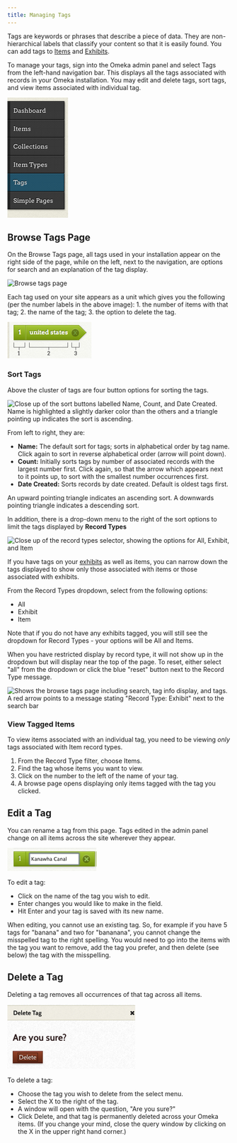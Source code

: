 ```yaml
---
title: Managing Tags
---
```


Tags are keywords or phrases that describe a piece of data. They are non-hierarchical labels that classify your content so that it is easily found. You can add tags to [Items](Items) and [Exhibits](../Plugins/ExhibitBuilder).

To manage your tags, sign into the Omeka admin panel and select Tags from the left-hand navigation bar. This displays all the tags associated with records in your Omeka installation. You may edit and delete tags, sort tags, and view items associated with individual tag.

![Tags in left nav](/doc_files/Tagsnav.png)

Browse Tags Page
---------------
On the Browse Tags page, all tags used in your installation appear on the right side of the page, while on the left, next to the navigation, are options for search and an explanation of the tag display.

![Browse tags page](/doc_files/tags.png)

Each tag used on your site appears as a unit which gives you the following (per the number labels in the above image): 1. the number of items with that tag; 2. the name of the tag; 3. the option to delete the tag.

![A tag labeled with sections labelled with 1, 2, and 3.](/doc_files/Tagsample.png)

### Sort Tags
Above the cluster of tags are four button options for sorting the tags. 

![Close up of the sort buttons labelled Name, Count, and Date Created. Name is highlighted a slightly darker color than the others and a triangle pointing up indicates the sort is ascending.](/doc_files/tags-sort.png)

From left to right, they are:

- **Name:** The default sort for tags; sorts in alphabetical order by tag name. Click again to sort in reverse alphabetical order (arrow will point down).
- **Count:** Initially sorts tags by number of associated records with the largest number first. Click again, so that the arrow which appears next to it points up, to sort with the smallest number occurrences first. 
- **Date Created:** Sorts records by date created. Default is oldest tags first.

An upward pointing triangle indicates an ascending sort. A downwards pointing triangle indicates a descending sort. 

In addition, there is a drop-down menu to the right of the sort options to limit the tags displayed by **Record Types**

![Close up of the record types selector, showing the options for All, Exhibit, and Item](/doc_files/tags-recordtypes.png)

If you have tags on your [exhibits](../Plugins/ExhibitBuilder) as well as items, you can narrow down the tags displayed to show only those associated with items or those associated with exhibits.

From the Record Types dropdown, select from the following options:   
- All
- Exhibit
- Item

Note that if you do not have any exhibits tagged, you will still see the dropdown for Record Types - your options will be All and Items.

When you have restricted display by record type, it will not show up in the dropdown but will display near the top of the page. To reset, either select "all" from the dropdown or click the blue "reset" button next to the Record Type message.

![Shows the browse tags page including search, tag info display, and tags. A red arrow points to a message stating "Record Type: Exhibit" next to the search bar](/doc_files/tagsrecorddisplay.png)

### View Tagged Items
To view items associated with an individual tag, you need to be viewing *only* tags associated with Item record types. 

1. From the Record Type filter, choose Items.
2. Find the tag whose items you want to view.
2. Click on the number to the left of the name of your tag.
3. A browse page opens displaying only items tagged with the tag you clicked.

## Edit a Tag 
You can rename a tag from this page. Tags edited in the admin panel change on all items across the site wherever they appear.

![Tagedit.png](/doc_files/Tagedit.png)

To edit a tag:

-   Click on the name of the tag you wish to edit.
-   Enter changes you would like to make in the field.
-   Hit Enter and your tag is saved with its new name.

When editing, you cannot use an existing tag. So, for example if you have 5 tags for "banana" and two for "bananana", you cannot change the misspelled tag to the right spelling. You would need to go into the items with the tag you want to remove, add the tag you prefer, and then delete (see below) the tag with the misspelling.

Delete a Tag 
-----------------------------------------------------------------
Deleting a tag removes all occurrences of that tag across all items.

![Tagdelete.png](/doc_files/Tagdelete.png)

To delete a tag:

-   Choose the tag you wish to delete from the select menu.
-   Select the X to the right of the tag.
-   A window will open with the question, "Are you sure?" 
-   Click Delete, and that tag is permanently deleted across your Omeka items. (If you change your mind, close the query window by clicking on the X in the upper right hand corner.)